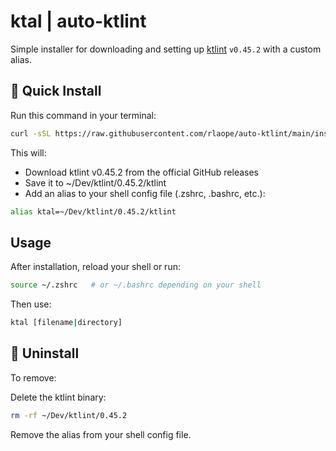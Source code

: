 # ktal | auto-ktlint

Simple installer for downloading and setting up [ktlint](https://github.com/pinterest/ktlint) `v0.45.2` with a custom alias.

## 🚀 Quick Install

Run this command in your terminal:

```bash
curl -sSL https://raw.githubusercontent.com/rlaope/auto-ktlint/main/install.sh | bash
```

This will:
- Download ktlint v0.45.2 from the official GitHub releases
- Save it to ~/Dev/ktlint/0.45.2/ktlint
- Add an alias to your shell config file (.zshrc, .bashrc, etc.):

```bash
alias ktal=~/Dev/ktlint/0.45.2/ktlint
```

##  Usage
After installation, reload your shell or run:

```bash
source ~/.zshrc   # or ~/.bashrc depending on your shell
```
Then use:
```bash
ktal [filename|directory]
```

## 🔄 Uninstall
To remove: 

Delete the ktlint binary:
```bash
rm -rf ~/Dev/ktlint/0.45.2
```
Remove the alias from your shell config file.


